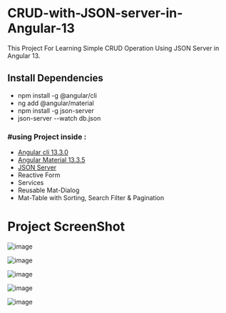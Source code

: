 # CRUD-with-JSON-server-in-Angular-13
<p>This Project For Learning Simple CRUD Operation Using JSON Server in Angular 13. </p>

<h2>Install Dependencies</h2>
<ul>
  <li>npm install -g @angular/cli</li>
  <li>ng add @angular/material</li>
  <li>npm install -g json-server</li>
  <li>json-server --watch db.json</li>
</ul>

<h3>#using Project inside :</h3>
<ul>
  <li><a href="https://angular.io/cli">Angular cli 13.3.0</a></li>
  <li><a href="https://v13.material.angular.io/components/categories">Angular Material 13.3.5</a></li>
  <li><a href="https://www.npmjs.com/package/json-server">JSON Server</a></li>
  <li>Reactive Form</li>
  <li>Services</li>
  <li>Reusable Mat-Dialog</li>
  <li>Mat-Table with Sorting, Search Filter & Pagination</li>
</ul>

<h1>Project ScreenShot</h1>

![image](https://user-images.githubusercontent.com/100337599/209508686-c5d1923f-f62f-479a-8129-390059ed7a1c.png)

![image](https://user-images.githubusercontent.com/100337599/209509100-9075b651-6e84-42e7-beb1-7a285b75b941.png)

![image](https://user-images.githubusercontent.com/100337599/209509031-10670db6-7f0c-4f9f-b7a9-939e4e2ce1b1.png)

![image](https://user-images.githubusercontent.com/100337599/209509424-4bd82013-b85d-45df-8b69-75cad09869c1.png)

![image](https://user-images.githubusercontent.com/100337599/209509543-71bafb61-cc39-43f8-bb9e-50162c6e471c.png)


